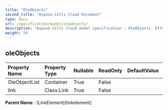 ```yaml
---
title: "OleObjects"
second_title: "Aspose.Cells Cloud Document"
type: docs
url: /specification/model/oleobjects/
description: "Aspose.Cells Cloud model specification : OleObjects. Effortlessly handle Excel and other spreadsheet documents with features like opening, generating, editing, splitting, merging, comparing, and converting."
weight: 50
---
```


## **oleObjects**

 

| Property Name | Property Type | Nullable |  ReadOnly | DefaultValue | Description | 
| :- | :- | :- |:- |  :- | :- |
| OleObjectList | Container | True |  False |  |  |  
| link | Class:Link | True |  False |  |  |  

**Parent Name** : (LinkElement)[linkelement]

